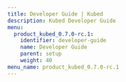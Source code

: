 ```yaml
---
title: Developer Guide | Kubed
description: Kubed Developer Guide
menu:
  product_kubed_0.7.0-rc.1:
    identifier: developer-guide
    name: Developer Guide
    parent: setup
    weight: 40
menu_name: product_kubed_0.7.0-rc.1
---
```



